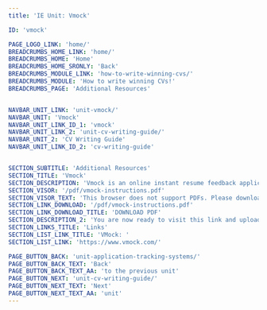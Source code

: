```yaml
---
title: 'IE Unit: Vmock'

ID: 'vmock'

PAGE_LOGO_LINK: 'home/'
BREADCRUMBS_HOME_LINK: 'home/'
BREADCRUMBS_HOME: 'Home'
BREADCRUMBS_HOME_SRONLY: 'Back'
BREADCRUMBS_MODULE_LINK: 'how-to-write-winning-cvs/'
BREADCRUMBS_MODULE: 'How to write winning CVs!'
BREADCRUMBS_PAGE: 'Additional Resources'


NAVBAR_UNIT_LINK: 'unit-vmock/'
NAVBAR_UNIT: 'Vmock'
NAVBAR_UNIT_LINK_ID_1: 'vmock'
NAVBAR_UNIT_LINK_2: 'unit-cv-writing-guide/'
NAVBAR_UNIT_2: 'CV Writing Guide'
NAVBAR_UNIT_LINK_ID_2: 'cv-writing-guide'


SECTION_SUBTITLE: 'Additional Resources'
SECTION_TITLE: 'Vmock'
SECTION_DESCRIPTION: 'Vmock is an online instant resume feedback application that reviews and scores your CV, and helps you create a competitive, compelling and attractive. Check out this guide, which has instructions on how to use Vmock step-by step.'
SECTION_VISOR: '/pdf/vmock-instructions.pdf'
SECTION_VISOR_TEXT: 'This browser does not support PDFs. Please download the PDF to view it'
SECTION_LINK_DOWNLOAD: '/pdf/vmock-instructions.pdf'
SECTION_LINK_DOWNLOAD_TITLE: 'DOWNLOAD PDF'
SECTION_DESCRIPTION_2: 'You are now ready to visit this link and upload you CV to Vmock. You should obtain 70% or above. Once you have it, you should also upload it our IE Career Portal, so you can have more chances of receiving new Career opportunities.'
SECTION_LINKS_TITLE: 'Links'
SECTION_LIST_LINK_TITLE: 'VMock: '
SECTION_LIST_LINK: 'https://www.vmock.com/'

PAGE_BUTTON_BACK: 'unit-application-tracking-systems/'
PAGE_BUTTON_BACK_TEXT: 'Back'
PAGE_BUTTON_BACK_TEXT_AA: 'to the previous unit'
PAGE_BUTTON_NEXT: 'unit-cv-writing-guide/'
PAGE_BUTTON_NEXT_TEXT: 'Next'
PAGE_BUTTON_NEXT_TEXT_AA: 'unit'
---
```

